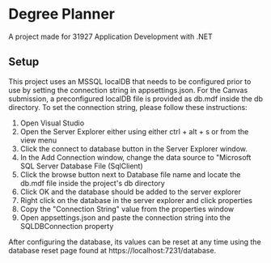 # Degree Planner
A project made for 31927 Application Development with .NET

## Setup
This project uses an MSSQL localDB that needs to be configured prior to use by setting the connection string in appsettings.json. For the Canvas submission, a preconfigured localDB file is provided as db.mdf inside the db directory. To set the connection string, please follow these instructions:
1. Open Visual Studio
2. Open the Server Explorer either using either ctrl + alt + s or from the view menu
3. Click the connect to database button in the Server Explorer window.
4. In the Add Connection window, change the data source to "Microsoft SQL Server Database File (SqlClient)
5. Click the browse button next to Database file name and locate the db.mdf file inside the project's db directory
6. Click OK and the database should be added to the server explorer
7. Right click on the database in the server explorer and click properties
8. Copy the "Connection String" value from the properties window
9. Open appsettings.json and paste the connection string into the SQLDBConnection property

After configuring the database, its values can be reset at any time using the database reset page found at https://localhost:7231/database.